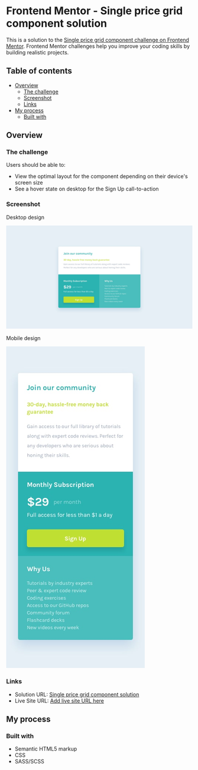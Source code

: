 # Frontend Mentor - Single price grid component solution

This is a solution to the [Single price grid component challenge on Frontend Mentor](https://www.frontendmentor.io/challenges/single-price-grid-component-5ce41129d0ff452fec5abbbc). Frontend Mentor challenges help you improve your coding skills by building realistic projects. 

## Table of contents

- [Overview](#overview)
  - [The challenge](#the-challenge)
  - [Screenshot](#screenshot)
  - [Links](#links)
- [My process](#my-process)
  - [Built with](#built-with)

## Overview

### The challenge

Users should be able to:

- View the optimal layout for the component depending on their device's screen size
- See a hover state on desktop for the Sign Up call-to-action

### Screenshot

Desktop design

![](design/desktop-design.jpg)

Mobile design

![](design/mobile-design.jpg)

### Links

- Solution URL: [Single price grid component solution](https://www.frontendmentor.io/solutions/single-price-grid-component-solution-myaKt1zmkI)
- Live Site URL: [Add live site URL here](https://jpbyte.github.io/single-price-grid-component-master/)

## My process

### Built with

- Semantic HTML5 markup
- CSS
- SASS/SCSS